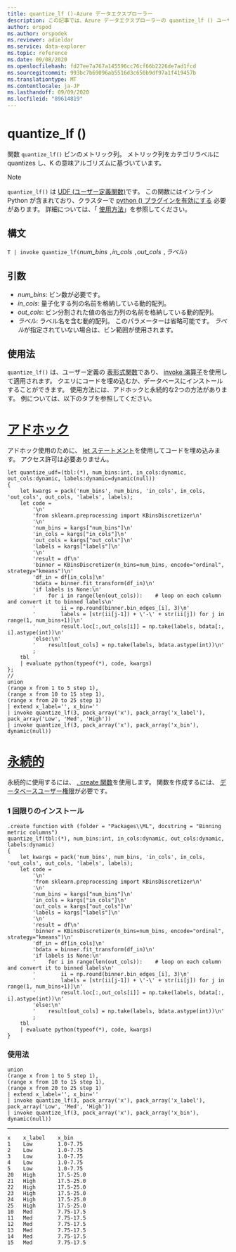 ```yaml
---
title: quantize_lf ()-Azure データエクスプローラー
description: この記事では、Azure データエクスプローラーの quantize_lf () ユーザー定義関数について説明します。
author: orspod
ms.author: orspodek
ms.reviewer: adieldar
ms.service: data-explorer
ms.topic: reference
ms.date: 09/08/2020
ms.openlocfilehash: fd27ee7a767a145596cc76cf66b2226de7ad1fcd
ms.sourcegitcommit: 993bc7b69096ab5516d3c650b9df97a1f419457b
ms.translationtype: MT
ms.contentlocale: ja-JP
ms.lasthandoff: 09/09/2020
ms.locfileid: "89614819"
---
```

# <a name="quantize_lf"></a>quantize_lf ()


関数 `quantize_lf()` ビンのメトリック列。 メトリック列をカテゴリラベルに quantizes し、K の意味アルゴリズムに基づいています。

> [!NOTE]
> `quantize_lf()` は [UDF (ユーザー定義関数)](../query/functions/user-defined-functions.md)です。 この関数にはインライン Python が含まれており、クラスターで [python () プラグインを有効にする](../query/pythonplugin.md#enable-the-plugin) 必要があります。 詳細については、「 [使用方法](#usage)」を参照してください。

## <a name="syntax"></a>構文

`T | invoke quantize_lf(`*num_bins* `,`*in_cols* `,`*out_cols* `,`*ラベル*`)`

## <a name="arguments"></a>引数

* *num_bins*: ビン数が必要です。
* *in_cols*: 量子化する列の名前を格納している動的配列。
* *out_cols*: ビン分割された値の各出力列の名前を格納している動的配列。
* *ラベル*: ラベル名を含む動的配列。 このパラメーターは省略可能です。 *ラベル*が指定されていない場合は、ビン範囲が使用されます。

## <a name="usage"></a>使用法

`quantize_lf()` は、ユーザー定義の [表形式関数](../query/functions/user-defined-functions.md#tabular-function)であり、 [invoke 演算子](../query/invokeoperator.md)を使用して適用されます。 クエリにコードを埋め込むか、データベースにインストールすることができます。 使用方法には、アドホックと永続的な2つの方法があります。 例については、以下のタブを参照してください。

# <a name="ad-hoc"></a>[アドホック](#tab/adhoc)

アドホック使用のために、 [let ステートメント](../query/letstatement.md)を使用してコードを埋め込みます。 アクセス許可は必要ありません。

<!-- csl: https://help.kusto.windows.net:443/Samples -->
```kusto
let quantize_udf=(tbl:(*), num_bins:int, in_cols:dynamic, out_cols:dynamic, labels:dynamic=dynamic(null))
{
    let kwargs = pack('num_bins', num_bins, 'in_cols', in_cols, 'out_cols', out_cols, 'labels', labels);
    let code =
        '\n'
        'from sklearn.preprocessing import KBinsDiscretizer\n'
        '\n'
        'num_bins = kargs["num_bins"]\n'
        'in_cols = kargs["in_cols"]\n'
        'out_cols = kargs["out_cols"]\n'
        'labels = kargs["labels"]\n'
        '\n'
        'result = df\n'
        'binner = KBinsDiscretizer(n_bins=num_bins, encode="ordinal", strategy="kmeans")\n'
        'df_in = df[in_cols]\n'
        'bdata = binner.fit_transform(df_in)\n'
        'if labels is None:\n'
        '    for i in range(len(out_cols)):    # loop on each column and convert it to binned labels\n'
        '        ii = np.round(binner.bin_edges_[i], 3)\n'
        '        labels = [str(ii[j-1]) + \'-\' + str(ii[j]) for j in range(1, num_bins+1)]\n'
        '        result.loc[:,out_cols[i]] = np.take(labels, bdata[:, i].astype(int))\n'
        'else:\n'
        '    result[out_cols] = np.take(labels, bdata.astype(int))\n'
        ;
    tbl
    | evaluate python(typeof(*), code, kwargs)
};
//
union 
(range x from 1 to 5 step 1),
(range x from 10 to 15 step 1),
(range x from 20 to 25 step 1)
| extend x_label='', x_bin=''
| invoke quantize_lf(3, pack_array('x'), pack_array('x_label'), pack_array('Low', 'Med', 'High'))
| invoke quantize_lf(3, pack_array('x'), pack_array('x_bin'), dynamic(null))
```

# <a name="persistent"></a>[永続的](#tab/persistent)

永続的に使用するには、 [. create 関数](../management/create-function.md)を使用します。 関数を作成するには、 [データベースユーザー権限](../management/access-control/role-based-authorization.md)が必要です。

### <a name="one-time-installation"></a>1 回限りのインストール

<!-- csl: https://help.kusto.windows.net:443/Samples -->
```kusto
.create function with (folder = "Packages\\ML", docstring = "Binning metric columns")
quantize_lf(tbl:(*), num_bins:int, in_cols:dynamic, out_cols:dynamic, labels:dynamic)
{
    let kwargs = pack('num_bins', num_bins, 'in_cols', in_cols, 'out_cols', out_cols, 'labels', labels);
    let code =
        '\n'
        'from sklearn.preprocessing import KBinsDiscretizer\n'
        '\n'
        'num_bins = kargs["num_bins"]\n'
        'in_cols = kargs["in_cols"]\n'
        'out_cols = kargs["out_cols"]\n'
        'labels = kargs["labels"]\n'
        '\n'
        'result = df\n'
        'binner = KBinsDiscretizer(n_bins=num_bins, encode="ordinal", strategy="kmeans")\n'
        'df_in = df[in_cols]\n'
        'bdata = binner.fit_transform(df_in)\n'
        'if labels is None:\n'
        '    for i in range(len(out_cols)):    # loop on each column and convert it to binned labels\n'
        '        ii = np.round(binner.bin_edges_[i], 3)\n'
        '        labels = [str(ii[j-1]) + \'-\' + str(ii[j]) for j in range(1, num_bins+1)]\n'
        '        result.loc[:,out_cols[i]] = np.take(labels, bdata[:, i].astype(int))\n'
        'else:\n'
        '    result[out_cols] = np.take(labels, bdata.astype(int))\n'
        ;
    tbl
    | evaluate python(typeof(*), code, kwargs)
}
```

### <a name="usage"></a>使用法

<!-- csl: https://help.kusto.windows.net:443/Samples -->
```kusto
union 
(range x from 1 to 5 step 1),
(range x from 10 to 15 step 1),
(range x from 20 to 25 step 1)
| extend x_label='', x_bin=''
| invoke quantize_lf(3, pack_array('x'), pack_array('x_label'), pack_array('Low', 'Med', 'High'))
| invoke quantize_lf(3, pack_array('x'), pack_array('x_bin'), dynamic(null))
```

---

<!-- csl: https://help.kusto.windows.net:443/Samples -->
```kusto
x    x_label    x_bin
1    Low        1.0-7.75
2    Low        1.0-7.75
3    Low        1.0-7.75
4    Low        1.0-7.75
5    Low        1.0-7.75
20   High       17.5-25.0
21   High       17.5-25.0
22   High       17.5-25.0
23   High       17.5-25.0
24   High       17.5-25.0
25   High       17.5-25.0
10   Med        7.75-17.5
11   Med        7.75-17.5
12   Med        7.75-17.5
13   Med        7.75-17.5
14   Med        7.75-17.5
15   Med        7.75-17.5
```
